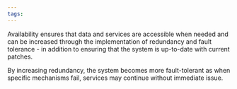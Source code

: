 ```yaml
---
tags:
---
```

Availability ensures that data and services are accessible when needed and can be increased through the implementation of redundancy and fault tolerance - in addition to ensuring that the system is up-to-date with current patches.

By increasing redundancy, the system becomes more fault-tolerant as when specific mechanisms fail, services may continue without immediate issue.